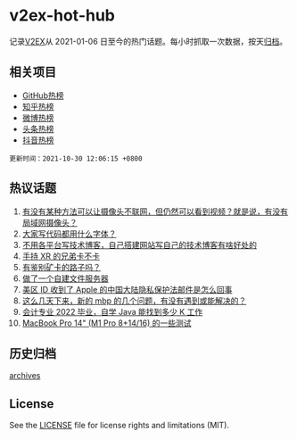 # v2ex-hot-hub

 记录[V2EX](https://www.v2ex.com/)从 2021-01-06 日至今的热门话题。每小时抓取一次数据，按天[归档](archives)。
 
 ## 相关项目

- [GitHub热榜](https://github.com/snaildev/github-hot-hub)
- [知乎热榜](https://github.com/snaildev/zhihu-hot-hub)
- [微博热榜](https://github.com/snaildev/weibo-hot-hub)
- [头条热榜](https://github.com/snaildev/toutiao-hot-hub)
- [抖音热榜](https://github.com/snaildev/douyin-hot-hub)


 `更新时间：2021-10-30 12:06:15 +0800`

## 热议话题

1. [有没有某种方法可以让摄像头不联网，但仍然可以看到视频？就是说，有没有局域网摄像头？](https://www.v2ex.com/t/811494)
1. [大家写代码都用什么字体？](https://www.v2ex.com/t/811677)
1. [不用各平台写技术博客，自己搭建网站写自己的技术博客有啥好处的](https://www.v2ex.com/t/811583)
1. [手持 XR 的兄弟卡不卡](https://www.v2ex.com/t/811531)
1. [有鉴别矿卡的路子吗？](https://www.v2ex.com/t/811557)
1. [做了一个自建文件服务器](https://www.v2ex.com/t/811490)
1. [美区 ID 收到了 Apple 的中国大陆隐私保护法邮件是怎么回事](https://www.v2ex.com/t/811636)
1. [这么几天下来，新的 mbp 的几个问题，有没有遇到或能解决的？](https://www.v2ex.com/t/811522)
1. [会计专业 2022 毕业，自学 Java 能找到多少 K 工作](https://www.v2ex.com/t/811654)
1. [MacBook Pro 14" (M1 Pro 8+14/16) 的一些测试](https://www.v2ex.com/t/811506)

## 历史归档

[archives](archives)

## License

See the [LICENSE](LICENSE) file for license rights and limitations (MIT).
